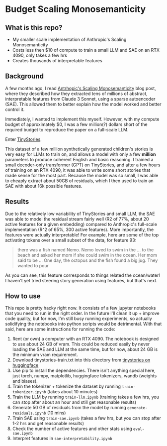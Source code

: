 # Budget Scaling Monosemanticity

## What is this repo?
- My smaller scale implementation of Anthropic's Scaling Monosemanticity
- Costs less then $10 of compute to train a small LLM and SAE on an RTX 4090, only takes a few hrs
- Creates thousands of interpretable features
## Background
A few months ago, I read [Antrhopic's Scaling Monosemanticity](https://transformer-circuits.pub/2024/scaling-monosemanticity/) blog post, where they described how they extracted tens of millions of abstract, interpretable features from Claude 3 Sonnet, using a sparse autoencoder (SAE). This allowed them to better explain how the model worked and better control it.

Immediately, I wanted to implement this myself. However, with my compute budget of approximately $0, I was a few million(?) dollars short of the required budget to reproduce the paper on a full-scale LLM. 

Enter [TinyStories](https://huggingface.co/datasets/roneneldan/TinyStories).

This dataset of a few million synthetically generated children's stories is very easy for LLMs to train on, and allows a model with only a few **million** parameters to produce coherent English and basic reasoning. I trained a small decoder-only transformer (GPT) on TinyStories, and after a few hours of training on an RTX 4090, it was able to write some short stories that made sense for the most part. Because the model was so small, I was able to cheaply extract about 50GB of residuals, which I then used to train an SAE with about 16k possible features.

## Results
Due to the relatively low variability of TinyStories and small LLM, the SAE was able to model the residual stream fairly well (R2 of 77%, about 20 active features for a given embedding) compared to Anthropic's full-scale implementation (R^2 of 65%, 300 active features). More importantly, the features were actually interpretable! For example, here are some of the top activating tokens over a small subset of the data, for feature 93:

> there was a fish named Nemo. Nemo loved to swim in the
> ...
> to the beach and asked her mom if she could swim in the ocean. Her mom said to be
> ...
> One day, the octopus and the fish found a big jug. They wanted to pour


As you can see, this feature corresponds to things related the ocean/water! I haven't yet tried steering story generation using features, but that's next.

## How to use
This repo is pretty hacky right now. It consists of a few jupyter notebooks that you need to run in the right order. In the future I'll clean it up + improve code quality, but for now, I'm still busy running experiments, so actually solidifying the notebooks into python scripts would be detrimental. With that said, here are some instructions for running the code:

1. Rent (or own) a computer with an RTX 4090. The notebook is designed to use about 24 GB of vram. This could be reduced easily by never loading the SAE and LLM at the same time, but for now, about 24 GB is the minimum vram requirement.
2. Download tinystories-train.txt into this directory from [tinystories on huggingface](https://huggingface.co/datasets/roneneldan/TinyStories/tree/main)
3. Use pip to install the dependencies. There isn't anything special here, just torch, numpy, matplotlib, huggingface tokenizers, wandb (weights and biases).
4. Train the tokenizer + tokenize the dataset by running `train-tokenizer.ipynb` (takes about 10 minutes)
5. Train the LLM by running `train-llm.ipynb` (training takes a few hrs, you can stop after about an hour and still get reasonable results)
6. Generate 50 GB of residuals from the model by running `generate-residuals.ipynb` (10 mins)
7. Train SAE using `train-sae.ipynb` (takes a few hrs, but you can stop after 1-2 hrs and get reasonable results)
8. Check the number of active features and other stats using `eval-sae.ipynb`
9. Interpret features in `sae-interpretability.ipynb`
